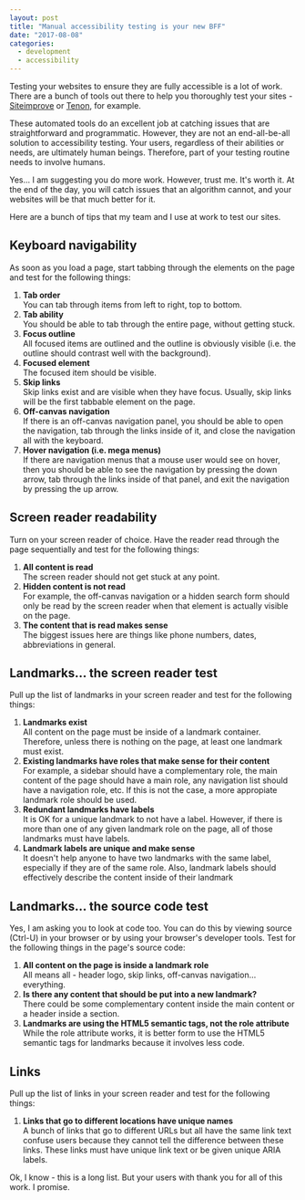 ```yaml
---
layout: post
title: "Manual accessibility testing is your new BFF"
date: "2017-08-08"
categories:
  - development
  - accessibility
---
```


Testing your websites to ensure they are fully accessible is a lot of work.  There are a bunch of tools out there to help you thoroughly test your sites - [Siteimprove](https://siteimprove.com/) or [Tenon](https://tenon.io/), for example.

These automated tools do an excellent job at catching issues that are straightforward and programmatic.  However, they are not an end-all-be-all solution to accessibility testing.  Your users, regardless of their abilities or needs, are ultimately human beings. Therefore, part of your testing routine needs to involve humans.

Yes... I am suggesting you do more work.  However, trust me.  It's worth it.  At the end of the day, you will catch issues that an algorithm cannot, and your websites will be that much better for it.

Here are a bunch of tips that my team and I use at work to test our sites.

## Keyboard navigability
As soon as you load a page, start tabbing through the elements on the page and test for the following things:

1. __Tab order__ <br> You can tab through items from left to right, top to bottom.
2. __Tab ability__ <br> You should be able to tab through the entire page, without getting stuck.
3. __Focus outline__ <br> All focused items are outlined and the outline is obviously visible (i.e. the outline should contrast well with the background).
4. __Focused element__ <br> The focused item should be visible.
5. __Skip links__ <br> Skip links exist and are visible when they have focus.  Usually, skip links will be the first tabbable element on the page.
6. __Off-canvas navigation__ <br> If there is an off-canvas navigation panel, you should be able to open the navigation, tab through the links inside of it, and close the navigation all with the keyboard.
7. __Hover navigation (i.e. mega menus)__ <br> If there are navigation menus that a mouse user would see on hover, then you should be able to see the navigation by pressing the down arrow, tab through the links inside of that panel, and exit the navigation by pressing the up arrow.

## Screen reader readability

Turn on your screen reader of choice.  Have the reader read through the page sequentially and test for the following things:

1. __All content is read__ <br> The screen reader should not get stuck at any point.
2. __Hidden content is not read__ <br> For example, the off-canvas navigation or a hidden search form should only be read by the screen reader when that element is actually visible on the page.
3. __The content that is read makes sense__ <br> The biggest issues here are things like phone numbers, dates, abbreviations in general.

## Landmarks... the screen reader test

Pull up the list of landmarks in your screen reader and test for the following things:

1. __Landmarks exist__ <br> All content on the page must be inside of a landmark container.  Therefore, unless there is nothing on the page, at least one landmark must exist.
2. __Existing landmarks have roles that make sense for their content__ <br> For example, a sidebar should have a complementary role, the main content of the page should have a main role, any navigation list should have a navigation role, etc.  If this is not the case, a more appropiate landmark role should be used.
3. __Redundant landmarks have labels__ <br> It is OK for a unique landmark to not have a label.  However, if there is more than one of any given landmark role on the page, all of those landmarks must have labels.
4. __Landmark labels are unique and make sense__ <br> It doesn't help anyone to have two landmarks with the same label, especially if they are of the same role.  Also, landmark labels should effectively describe the content inside of their landmark

## Landmarks... the source code test

Yes, I am asking you to look at code too.  You can do this by viewing source (Ctrl-U) in your browser or by using your browser's developer tools.  Test for the following things in the page's source code:

1. __All content on the page is inside a landmark role__ <br> All means all - header logo, skip links, off-canvas navigation… everything.
2. __Is there any content that should be put into a new landmark?__ <br> There could be some complementary content inside the main content or a header inside a section.
3. __Landmarks are using the HTML5 semantic tags, not the role attribute__ <br> While the role attribute works, it is better form to use the HTML5 semantic tags for landmarks because it involves less code.

## Links

Pull up the list of links in your screen reader and test for the following things:

1. __Links that go to different locations have unique names__ <br> A bunch of links that go to different URLs but all have the same link text confuse users because they cannot tell the difference between these links.  These links must have unique link text or be given unique ARIA labels.

Ok, I know - this is a long list.  But your users with thank you for all of this work.  I promise. 
